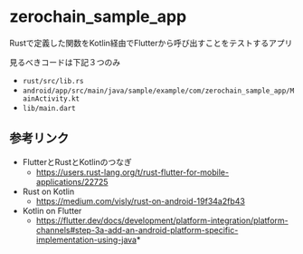 # zerochain_sample_app

Rustで定義した関数をKotlin経由でFlutterから呼び出すことをテストするアプリ

見るべきコードは下記３つのみ

* `rust/src/lib.rs`
* `android/app/src/main/java/sample/example/com/zerochain_sample_app/MainActivity.kt`
* `lib/main.dart`

## 参考リンク

* FlutterとRustとKotlinのつなぎ
  * https://users.rust-lang.org/t/rust-flutter-for-mobile-applications/22725
* Rust on Kotlin
  * https://medium.com/visly/rust-on-android-19f34a2fb43
* Kotlin on Flutter
  * https://flutter.dev/docs/development/platform-integration/platform-channels#step-3a-add-an-android-platform-specific-implementation-using-java* 

